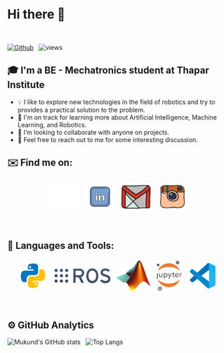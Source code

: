 # Hi there 👋 
<br />

[![Github](https://img.shields.io/github/followers/mukundgupta-1?label=Follow&style=social)](https://github.com/mukundgupta-1) &nbsp; ![views](https://komarev.com/ghpvc/?username=mukundgupta-1)

## 🎓 I'm a BE - Mechatronics student at Thapar Institute

* 💡   I like to explore new technologies in the field of robotics and try to provides a practical solution to the problem.
* 🌱  I'm on track for learning more about Artificial Intelligence, Machine Learning, and Robotics.
* 👯  I’m looking to collaborate with anyone on projects.
* 💬  Feel free to reach out to me for some interesting discussion.

## ✉️ Find me on:

<p align="center">
 <a href="https://mukundgupta-1.github.io/Portfolio_website/"><img src="mg logo.png" alt="LinkedIn" height="70" style="vertical-align:top; margin:4px"></a>
 <a href="https://www.linkedin.com/in/mukundgupta2001/"><img src="lld2.png" alt="LinkedIn" height="70" style="vertical-align:top; margin:4px"></a>
 <a href="mailto:mukundgupta1919@gmail.com"> <img src="gmail.png" alt="" height="70" style="vertical-align:top; margin:4px"></a>
 <a href="https://www.instagram.com/mukund._.gupta/"> <img src="insta.png" alt="Python" height="70" style="vertical-align:top; margin:4px"></a>
</p>

<br />

## 🧰 Languages and Tools:
<p align="center">
<img src="py.png" alt="PYTHON" height="70" style="vertical-align:top; margin:4px">
<img src="ROS_cat.png" alt="ROS" height="70" style="vertical-align:top; margin:4px">
<img src="Matlab_Logo.png" alt="MATLAB" height="70" style="vertical-align:top; margin:4px">
<img src="Jupyter_logo.png" alt="MATLAB" height="70" style="vertical-align:top; margin:4px">
<img src="vs.png" alt="Visual Studio" height="70" style="vertical-align:top; margin:4px">
</p>

<br />

## ⚙️  GitHub Analytics

![Mukund's GitHub stats](https://github-readme-stats.vercel.app/api?username=mukundgupta-1&theme=dark&show_icons=true) &nbsp; ![Top Langs](https://github-readme-stats.vercel.app/api/top-langs/?username=mukundgupta-1&theme=dark)

